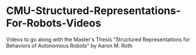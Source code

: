 # CMU-Structured-Representations-For-Robots-Videos
Videos to go along with the Master's Thesis "Structured Representations for Behaviors of Autonomous Robots" by Aaron M. Roth

